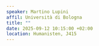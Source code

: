 ```yaml
---
speaker: Martino Lupini
affil: Università di Bologna
title: ""
date: 2025-09-12 10:15:00 +02:00
location: Humanisten, J415
---
```


